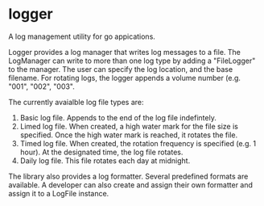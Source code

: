 # logger
A log management utility for go appications.

Logger provides a log manager that writes log messages to a file. The LogManager can write to more than one log type by 
adding a "FileLogger" to the manager. The user can specify the log location, and the base filename. For rotating logs, the logger appends
a volume number (e.g. "001", "002", "003".

The currently avaialble log file types are:
1. Basic log file. Appends to the end of the log file indefintely. 
2. Limed log file. When created, a high water mark for the file size is specified. Once the high water mark is reached, it rotates the file.
3. Timed log file. When created, the rotation frequency is specified (e.g. 1 hour). At the designated time, the log file rotates. 
4. Daily log file. This file rotates each day at midnight. 

The library also provides a log formatter. Several predefined formats are available. A developer can also create and assign their own
formatter and assign it to a LogFile instance. 
